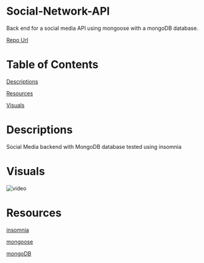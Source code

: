 # Social-Network-API
Back end for a social media API using mongoose with a mongoDB database.

[Repo Url](https://github.com/MasonMarc/Social-Network-API)

# Table of Contents

[Descriptions](#descriptions)

[Resources](#resources)

[Visuals](#visuals)

# Descriptions 

Social Media backend with MongoDB database tested using insomnia

# Visuals

![video](./assets/Untitled_%20Feb%203%2C%202023%2012_02%20AM.gif)


# Resources

[insomnia](https://insomnia.rest/)

[mongoose](https://mongoosejs.com/docs/)

[mongoDB](https://www.mongodb.com/)